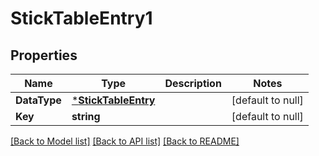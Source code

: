 # StickTableEntry1

## Properties
Name | Type | Description | Notes
------------ | ------------- | ------------- | -------------
**DataType** | [***StickTableEntry**](stick_table_entry.md) |  | [default to null]
**Key** | **string** |  | [default to null]

[[Back to Model list]](../README.md#documentation-for-models) [[Back to API list]](../README.md#documentation-for-api-endpoints) [[Back to README]](../README.md)


